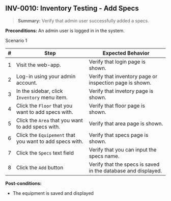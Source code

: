 ## **INV-0010:** Inventory Testing - Add Specs  

> **Summary:** Verify that admin user successfully added a specs.  <br>

**Preconditions:** An admin user is logged in in the system.

Scenario 1 

 | \# | Step | Expected Behavior | 
 |----|------|-------------------| 
 |  1 |  Visit the web-app.    | Verify that login page is shown.  | 
 |  2 |  Log-in using your admin account.   | Verify that inventory page or inspection page is shown.   | 
 |  3 |  In the sidebar, click `Inventory` menu item.   | Verify that invetory page is shown.   |
 |  4 |  Click the `Floor` that you want to add specs with.   | Verify that floor page  is  shown.   |  
 |  5 |  Click the `Area` that you want to add specs with.   | Verify that area page  is  shown.   |
 |  6 |  Click the `Equipement` that you want to add specs with.   | Verify that specs page  is  shown.   |
 |  7 | Click the `Specs` text field   | Verify that you can input the specs name.   |
 |  8 | Click the `Add` button | Verify that the specs is saved in the database and displayed. |
 
**Post-conditions:**  

 - The equipment is saved and displayed

